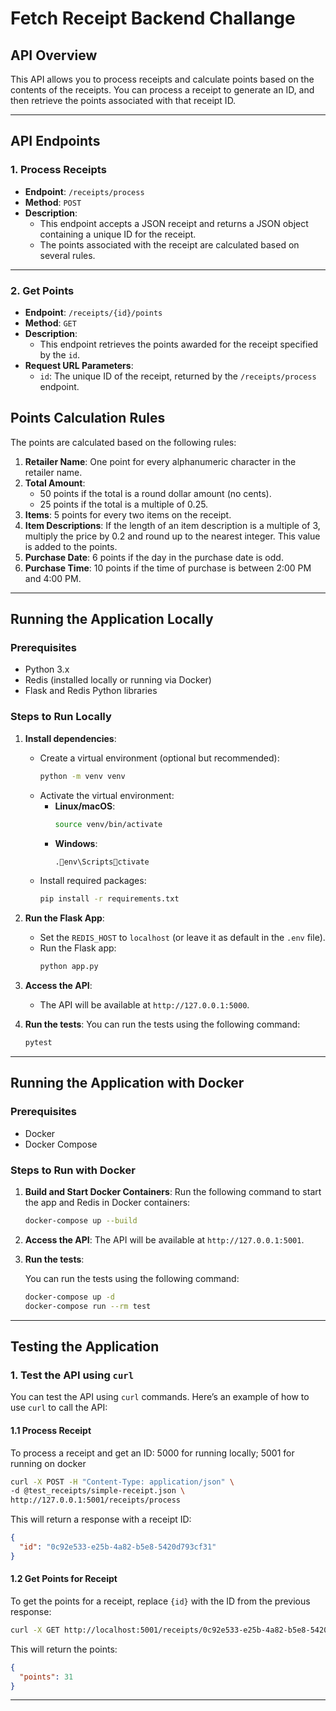 
# **Fetch Receipt Backend Challange**

## **API Overview**

This API allows you to process receipts and calculate points based on the contents of the receipts. You can process a receipt to generate an ID, and then retrieve the points associated with that receipt ID.

---

## **API Endpoints**

### **1. Process Receipts**

- **Endpoint**: `/receipts/process`
- **Method**: `POST`
- **Description**: 
  - This endpoint accepts a JSON receipt and returns a JSON object containing a unique ID for the receipt.
  - The points associated with the receipt are calculated based on several rules.

---

### **2. Get Points**

- **Endpoint**: `/receipts/{id}/points`
- **Method**: `GET`
- **Description**:
  - This endpoint retrieves the points awarded for the receipt specified by the `id`.
- **Request URL Parameters**:
  - `id`: The unique ID of the receipt, returned by the `/receipts/process` endpoint.
  

## **Points Calculation Rules**

The points are calculated based on the following rules:

1. **Retailer Name**: One point for every alphanumeric character in the retailer name.
2. **Total Amount**:
   - 50 points if the total is a round dollar amount (no cents).
   - 25 points if the total is a multiple of 0.25.
3. **Items**: 5 points for every two items on the receipt.
4. **Item Descriptions**: If the length of an item description is a multiple of 3, multiply the price by 0.2 and round up to the nearest integer. This value is added to the points.
5. **Purchase Date**: 6 points if the day in the purchase date is odd.
6. **Purchase Time**: 10 points if the time of purchase is between 2:00 PM and 4:00 PM.

---

## **Running the Application Locally**

### **Prerequisites**
- Python 3.x
- Redis (installed locally or running via Docker)
- Flask and Redis Python libraries

### **Steps to Run Locally**

1. **Install dependencies**:
   - Create a virtual environment (optional but recommended):
     ```bash
     python -m venv venv
     ```
   - Activate the virtual environment:
     - **Linux/macOS**: 
       ```bash
       source venv/bin/activate
       ```
     - **Windows**:
       ```bash
       .env\Scriptsctivate
       ```
   - Install required packages:
     ```bash
     pip install -r requirements.txt
     ```


2. **Run the Flask App**:
   - Set the `REDIS_HOST` to `localhost` (or leave it as default in the `.env` file).
   - Run the Flask app:
     ```bash
     python app.py
     ```

3. **Access the API**:
   - The API will be available at `http://127.0.0.1:5000`.

4. **Run the tests**: 
    You can run the tests using the following command:

    ```bash
    pytest
---

## **Running the Application with Docker**

### **Prerequisites**
- Docker
- Docker Compose

### **Steps to Run with Docker**

1. **Build and Start Docker Containers**:
   Run the following command to start the app and Redis in Docker containers:
   ```bash
   docker-compose up --build
   ```

2. **Access the API**:
   The API will be available at `http://127.0.0.1:5001`.

3. **Run the tests**:

    You can run the tests using the following command:

    ```bash
    docker-compose up -d
    docker-compose run --rm test
    ```

---

## **Testing the Application**

### **1. Test the API using `curl`**

You can test the API using `curl` commands. Here’s an example of how to use `curl` to call the API:

#### **1.1 Process Receipt**

To process a receipt and get an ID:
5000 for running locally; 5001 for running on docker
```bash
curl -X POST -H "Content-Type: application/json" \
-d @test_receipts/simple-receipt.json \
http://127.0.0.1:5001/receipts/process
```

This will return a response with a receipt ID:
```json
{
  "id": "0c92e533-e25b-4a82-b5e8-5420d793cf31"
}
```

#### **1.2 Get Points for Receipt**

To get the points for a receipt, replace `{id}` with the ID from the previous response:

```bash
curl -X GET http://localhost:5001/receipts/0c92e533-e25b-4a82-b5e8-5420d793cf31/points
```

This will return the points:
```json
{
  "points": 31
}
```

---

